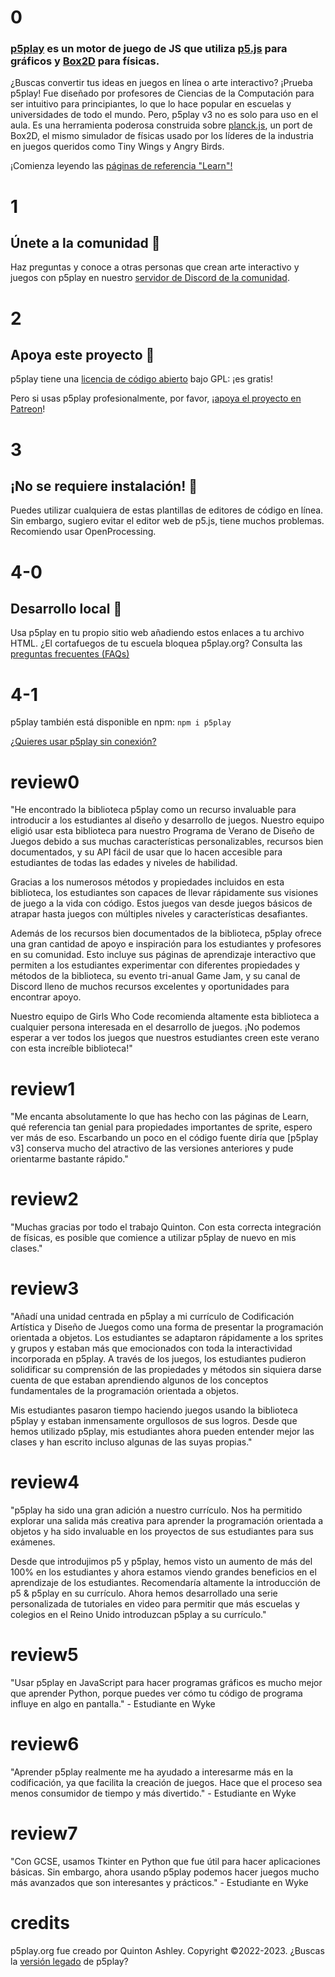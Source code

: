 # 0

### [p5play](https://github.com/quinton-ashley/p5play) es un motor de juego de JS que utiliza [p5.js](http://p5js.org/) para gráficos y [Box2D](https://piqnt.com/planck.js/) para físicas.

¿Buscas convertir tus ideas en juegos en línea o arte interactivo? ¡Prueba p5play! Fue diseñado por profesores de Ciencias de la Computación para ser intuitivo para principiantes, lo que lo hace popular en escuelas y universidades de todo el mundo. Pero, p5play v3 no es solo para uso en el aula. Es una herramienta poderosa construida sobre [planck.js](https://piqnt.com/planck.js/), un port de Box2D, el mismo simulador de físicas usado por los líderes de la industria en juegos queridos como Tiny Wings y Angry Birds.

¡Comienza leyendo las [páginas de referencia "Learn"!](learn/sprite.html)

# 1

## Únete a la comunidad 👾

Haz preguntas y conoce a otras personas que crean arte interactivo y juegos con p5play en nuestro [servidor de Discord de la comunidad](https://discord.gg/3UTbqUgmPF).

# 2

## Apoya este proyecto 🤝

p5play tiene una [licencia de código abierto](https://github.com/quinton-ashley/p5play-web/blob/main/LICENSING.md) bajo GPL: ¡es gratis!

Pero si usas p5play profesionalmente, por favor, ¡[apoya el proyecto en Patreon](https://www.patreon.com/p5play)!

# 3

## ¡No se requiere instalación! 🤩

Puedes utilizar cualquiera de estas plantillas de editores de código en línea. Sin embargo, sugiero evitar el editor web de p5.js, tiene muchos problemas. Recomiendo usar OpenProcessing.

# 4-0

## Desarrollo local 🔨

Usa p5play en tu propio sitio web añadiendo estos enlaces a tu archivo HTML. ¿El cortafuegos de tu escuela bloquea p5play.org? Consulta las [preguntas frecuentes (FAQs)](https://github.com/quinton-ashley/p5play/wiki/FAQ#school-firewall-blocking-p5playorg)

# 4-1

p5play también está disponible en npm: `npm i p5play`

[¿Quieres usar p5play sin conexión?](https://github.com/quinton-ashley/p5play/wiki/Get-Started)

# review0

"He encontrado la biblioteca p5play como un recurso invaluable para introducir a los estudiantes al diseño y desarrollo de juegos. Nuestro equipo eligió usar esta biblioteca para nuestro Programa de Verano de Diseño de Juegos debido a sus muchas características personalizables, recursos bien documentados, y su API fácil de usar que lo hacen accesible para estudiantes de todas las edades y niveles de habilidad.

Gracias a los numerosos métodos y propiedades incluidos en esta biblioteca, los estudiantes son capaces de llevar rápidamente sus visiones de juego a la vida con código. Estos juegos van desde juegos básicos de atrapar hasta juegos con múltiples niveles y características desafiantes.

Además de los recursos bien documentados de la biblioteca, p5play ofrece una gran cantidad de apoyo e inspiración para los estudiantes y profesores en su comunidad. Esto incluye sus páginas de aprendizaje interactivo que permiten a los estudiantes experimentar con diferentes propiedades y métodos de la biblioteca, su evento tri-anual Game Jam, y su canal de Discord lleno de muchos recursos excelentes y oportunidades para encontrar apoyo.

Nuestro equipo de Girls Who Code recomienda altamente esta biblioteca a cualquier persona interesada en el desarrollo de juegos. ¡No podemos esperar a ver todos los juegos que nuestros estudiantes creen este verano con esta increíble biblioteca!"

# review1

"Me encanta absolutamente lo que has hecho con las páginas de Learn, qué referencia tan genial para propiedades importantes de sprite, espero ver más de eso. Escarbando un poco en el código fuente diría que [p5play v3] conserva mucho del atractivo de las versiones anteriores y pude orientarme bastante rápido."

# review2

"Muchas gracias por todo el trabajo Quinton. Con esta correcta integración de físicas, es posible que comience a utilizar p5play de nuevo en mis clases."

# review3

"Añadí una unidad centrada en p5play a mi currículo de Codificación Artística y Diseño de Juegos como una forma de presentar la programación orientada a objetos. Los estudiantes se adaptaron rápidamente a los sprites y grupos y estaban más que emocionados con toda la interactividad incorporada en p5play. A través de los juegos, los estudiantes pudieron solidificar su comprensión de las propiedades y métodos sin siquiera darse cuenta de que estaban aprendiendo algunos de los conceptos fundamentales de la programación orientada a objetos.

Mis estudiantes pasaron tiempo haciendo juegos usando la biblioteca p5play y estaban inmensamente orgullosos de sus logros. Desde que hemos utilizado p5play, mis estudiantes ahora pueden entender mejor las clases y han escrito incluso algunas de las suyas propias."

# review4

"p5play ha sido una gran adición a nuestro currículo. Nos ha permitido explorar una salida más creativa para aprender la programación orientada a objetos y ha sido invaluable en los proyectos de sus estudiantes para sus exámenes.

Desde que introdujimos p5 y p5play, hemos visto un aumento de más del 100% en los estudiantes y ahora estamos viendo grandes beneficios en el aprendizaje de los estudiantes. Recomendaría altamente la introducción de p5 & p5play en su currículo. Ahora hemos desarrollado una serie personalizada de tutoriales en video para permitir que más escuelas y colegios en el Reino Unido introduzcan p5play a su currículo."

# review5

"Usar p5play en JavaScript para hacer programas gráficos es mucho mejor que aprender Python, porque puedes ver cómo tu código de programa influye en algo en pantalla." - Estudiante en Wyke

# review6

"Aprender p5play realmente me ha ayudado a interesarme más en la codificación, ya que facilita la creación de juegos. Hace que el proceso sea menos consumidor de tiempo y más divertido." - Estudiante en Wyke

# review7

"Con GCSE, usamos Tkinter en Python que fue útil para hacer aplicaciones básicas. Sin embargo, ahora usando p5play podemos hacer juegos mucho más avanzados que son interesantes y prácticos." - Estudiante en Wyke

# credits

p5play.org fue creado por Quinton Ashley. Copyright ©2022-2023. ¿Buscas la [versión legado](https://quinton-ashley.github.io/p5play-web-archive/v2) de p5play?
